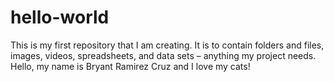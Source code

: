 # hello-world
This is my first repository that I am creating. It is to contain folders and files, images, videos, spreadsheets, and data sets – anything my project needs.
Hello, my name is Bryant Ramirez Cruz and I love my cats!
